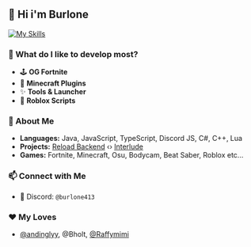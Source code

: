 ## 👋 Hi i'm Burlone

[![My Skills](https://skillicons.dev/icons?i=github,js,ts,discord,discordjs,java,cs,cpp,vscode)](https://skillicons.dev)

### 👀 What do I like to develop most?  
- 🕹️ **OG Fortnite**  
- 🧨 **Minecraft Plugins**
- ✨ **Tools & Launcher**
- 🎁 **Roblox Scripts**

### 🧐 About Me
- **Languages:** Java, JavaScript, TypeScript, Discord JS, C#, C++, Lua
- **Projects:** [Reload Backend](https://github.com/Project-Reload/Reload-Backend) ‹› [Interlude](https://discord.gg/PzWjxsWgwS)
- **Games:** Fortnite, Minecraft, Osu, Bodycam, Beat Saber, Roblox etc...

### 📫 Connect with Me  
- 💬 Discord: `@burlone413`

### ❤ My Loves
- [@andinglyy](https://github.com/ItzAndingly), @Bholt, [@Raffymimi](https://github.com/raffymimii)
